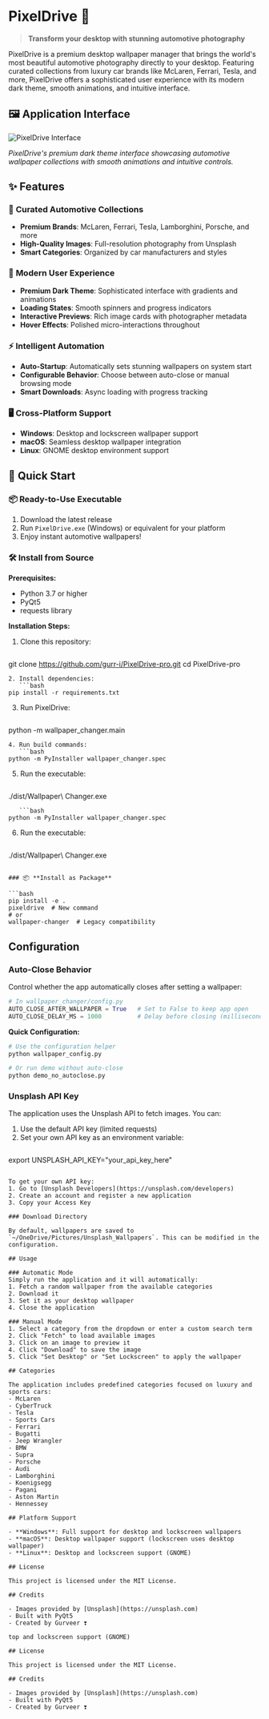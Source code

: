 # PixelDrive 🚗

> **Transform your desktop with stunning automotive photography**

PixelDrive is a premium desktop wallpaper manager that brings the world's most beautiful automotive photography directly to your desktop. Featuring curated collections from luxury car brands like McLaren, Ferrari, Tesla, and more, PixelDrive offers a sophisticated user experience with its modern dark theme, smooth animations, and intuitive interface.

## 🖼️ **Application Interface**

![PixelDrive Interface](image.png)

*PixelDrive's premium dark theme interface showcasing automotive wallpaper collections with smooth animations and intuitive controls.*

## ✨ Features

### 🚗 **Curated Automotive Collections**
- **Premium Brands**: McLaren, Ferrari, Tesla, Lamborghini, Porsche, and more
- **High-Quality Images**: Full-resolution photography from Unsplash
- **Smart Categories**: Organized by car manufacturers and styles

### 🎨 **Modern User Experience**
- **Premium Dark Theme**: Sophisticated interface with gradients and animations
- **Loading States**: Smooth spinners and progress indicators
- **Interactive Previews**: Rich image cards with photographer metadata
- **Hover Effects**: Polished micro-interactions throughout

### ⚡ **Intelligent Automation**
- **Auto-Startup**: Automatically sets stunning wallpapers on system start
- **Configurable Behavior**: Choose between auto-close or manual browsing mode
- **Smart Downloads**: Async loading with progress tracking

### 🖥️ **Cross-Platform Support**
- **Windows**: Desktop and lockscreen wallpaper support
- **macOS**: Seamless desktop wallpaper integration
- **Linux**: GNOME desktop environment support

## 🚀 Quick Start

### 📦 **Ready-to-Use Executable**
1. Download the latest release
2. Run `PixelDrive.exe` (Windows) or equivalent for your platform
3. Enjoy instant automotive wallpapers!

### 🛠️ **Install from Source**

**Prerequisites:**
- Python 3.7 or higher
- PyQt5
- requests library

**Installation Steps:**
1. Clone this repository:
   ```bash
git clone https://github.com/gurr-i/PixelDrive-pro.git
   cd PixelDrive-pro
```
2. Install dependencies:
   ```bash
pip install -r requirements.txt
```
3. Run PixelDrive:
   ```bash
python -m wallpaper_changer.main
```
4. Run build commands:
   ```bash
python -m PyInstaller wallpaper_changer.spec
```
5. Run the executable:
   ```bash
./dist/Wallpaper\ Changer.exe
```
   ```bash
python -m PyInstaller wallpaper_changer.spec
```
6. Run the executable:
   ```bash
./dist/Wallpaper\ Changer.exe
```

### 📦 **Install as Package**

```bash
pip install -e .
pixeldrive  # New command
# or
wallpaper-changer  # Legacy compatibility
```

## Configuration

### Auto-Close Behavior

Control whether the app automatically closes after setting a wallpaper:

```python
# In wallpaper_changer/config.py
AUTO_CLOSE_AFTER_WALLPAPER = True   # Set to False to keep app open
AUTO_CLOSE_DELAY_MS = 1000          # Delay before closing (milliseconds)
```

**Quick Configuration:**
```bash
# Use the configuration helper
python wallpaper_config.py

# Or run demo without auto-close
python demo_no_autoclose.py
```

### Unsplash API Key

The application uses the Unsplash API to fetch images. You can:

1. Use the default API key (limited requests)
2. Set your own API key as an environment variable:
   ```bash
export UNSPLASH_API_KEY="your_api_key_here"
```

To get your own API key:
1. Go to [Unsplash Developers](https://unsplash.com/developers)
2. Create an account and register a new application
3. Copy your Access Key

### Download Directory

By default, wallpapers are saved to `~/OneDrive/Pictures/Unsplash_Wallpapers`. This can be modified in the configuration.

## Usage

### Automatic Mode
Simply run the application and it will automatically:
1. Fetch a random wallpaper from the available categories
2. Download it
3. Set it as your desktop wallpaper
4. Close the application

### Manual Mode
1. Select a category from the dropdown or enter a custom search term
2. Click "Fetch" to load available images
3. Click on an image to preview it
4. Click "Download" to save the image
5. Click "Set Desktop" or "Set Lockscreen" to apply the wallpaper

## Categories

The application includes predefined categories focused on luxury and sports cars:
- McLaren
- CyberTruck
- Tesla
- Sports Cars
- Ferrari
- Bugatti
- Jeep Wrangler
- BMW
- Supra
- Porsche
- Audi
- Lamborghini
- Koenigsegg
- Pagani
- Aston Martin
- Hennessey

## Platform Support

- **Windows**: Full support for desktop and lockscreen wallpapers
- **macOS**: Desktop wallpaper support (lockscreen uses desktop wallpaper)
- **Linux**: Desktop and lockscreen support (GNOME)

## License

This project is licensed under the MIT License.

## Credits

- Images provided by [Unsplash](https://unsplash.com)
- Built with PyQt5
- Created by Gurveer ❣️

top and lockscreen support (GNOME)

## License

This project is licensed under the MIT License.

## Credits

- Images provided by [Unsplash](https://unsplash.com)
- Built with PyQt5
- Created by Gurveer ❣️

